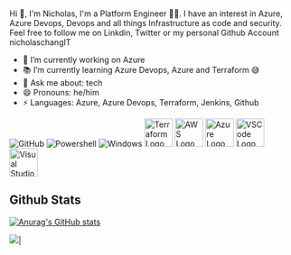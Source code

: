 <br/>  Hi 👋, 
I'm Nicholas, I'm a Platform Engineer 👨‍💻. I have an interest in Azure, Azure Devops, Devops and all things Infrastructure as code and security.  Feel free to follow me on Linkdin, Twitter or my personal Github Account nicholaschangIT

- 🔭 I’m currently working on Azure 
- 📚 I’m currently learning Azure Devops, Azure and Terraform  😅
- 💬 Ask me about: tech
- 😄 Pronouns: he/him
-  ⚡ Languages: Azure, Azure Devops, Terraform, Jenkins, Github

<p>

![GitHub](https://img.shields.io/badge/-GitHub-181717?style=flat-square&logo=github)
![Powershell](http://img.shields.io/badge/-Powershell-5391FE?style=flat-square&logo=powershell&logoColor=ffffff)
![Windows](http://img.shields.io/badge/-Windows-0078D6?style=flat-square&logo=windows&logoColor=ffffff)
<img src="https://cdn.worldvectorlogo.com/logos/terraform-enterprise.svg" alt="Terraform Logo" width="50" height="50"/>
<img src="https://cdn.worldvectorlogo.com/logos/aws-2.svg" alt="AWS Logo" width="50" height="50"/> <img src="https://cdn.worldvectorlogo.com/logos/azure-1.svg" alt="Azure Logo" width="50" height="50"/> <img src="https://cdn.worldvectorlogo.com/logos/visual-studio-code-1.svg" alt="VSCode Logo" width="50" height="50"/> <img src="https://cdn.worldvectorlogo.com/logos/visual-studio-2013.svg" alt="Visual Studio Logo" width="50" height="50"/>

 ## Github Stats

[![Anurag's GitHub stats](https://github-readme-stats.vercel.app/api?username=CloudwithNicholas)](https://github.com/CloudwithNicholas/github-readme-stats)

<img src="https://github-readme-stats.vercel.app/api/top-langs/?username=CloudwithNicholas&layout=compact&theme=github_dark"/>|
